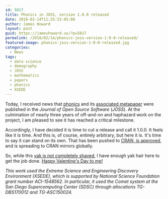 ```yaml
---
id: 5817
title: Phonics in JOSS, version 1.0.0 released
date: 2018-02-14T11:25:53-05:00
author: James Howard
layout: post
guid: https://jameshoward.us/?p=5817
permalink: /2018/02/14/phonics-joss-version-1-0-0-released/
featured-image: phonics-joss-version-1-0-0-released.jpg
categories:
  - News
tags:
  - data science
  - demography
  - JOSS
  - mathematics
  - papers
  - phonics
  - XSEDE
---
```

Today, I received news that [phonics](/software) and its
[associated
metapaper](http://joss.theoj.org/papers/13e41c9bd376fe2fc948f8af10b138b6)
were published in the _Journal of Open Source Software_ (_JOSS_).
At the culmination of nearly three years of off-and-on and haphazard
work on the project, I am pleased to see it has reached a critical
milestone.

Accordingly, I have decided it is time to cut a release and call
it 1.0.0. It feels like it is time.  And this is, of course, entirely
arbitrary, but here it is.  It's time to say it can stand on its
own.  That has been pushed to [CRAN, is
approved](https://cran.r-project.org/web/packages/phonics/index.html), and
is spreading to CRAN mirrors globally.

So, while this [yak is not completely
shaved](https://joi.ito.com/weblog/2005/03/05/yak-shaving.html), I
have enough yak hair here to get the job done.  [Happy Valentine's
Day to
me!](http://people.com/royals/meghan-markles-2015-post-about-valentines-day-is-a-must-read-i-am-my-own-funny-valentine/)

_This work used the Extreme Science and Engineering Discovery
Environment (XSEDE), which is supported by National Science Foundation
grant number ACI-1548562. In particular, it used the Comet system
at the San Diego Supercomputing Center (SDSC) through allocations
TG-DBS170012 and TG-ASC150024._
